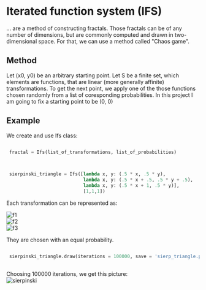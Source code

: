# Iterated function system (IFS)
... are a method of constructing fractals. Those fractals can be of any number of dimensions, but are commonly computed and drawn in two-dimensional space. For that, we can use a method called "Chaos game".

Method
---------------------

Let (x0, y0) be an arbitrary starting point. Let S be a finite set, which elements are functions, that are linear (more generally affinite) transformations. To get the next point, we apply one of the those functions chosen randomly from a list of coresponding probabilities.
In this project I am going to fix a starting point to be (0, 0)

Example
---------------------

We create and use Ifs class:

```python

 fractal = Ifs(list_of_transformations, list_of_probabilities)
      
```

```python

 sierpinski_triangle = Ifs([lambda x, y: (.5 * x, .5 * y),
                            lambda x, y: (.5 * x + .5, .5 * y + .5),
                            lambda x, y: (.5 * x + 1, .5 * y)],
                            [1,1,1])
```

Each transformation can be represented as:

![f1](https://latex.codecogs.com/png.image?%5Cdpi%7B110%7D%20%5Cbg_white%20f_%7B1%7D%5Cbegin%7Bpmatrix%7Dx%20%5C%5C%20y%5Cend%7Bpmatrix%7D%20=%20%5Cbegin%7Bpmatrix%7D%5Cfrac%7B1%7D%7B2%7D%20&%200%20%5C%5C0%20&%20%5Cfrac%7B1%7D%7B2%7D%20%5C%5C%5Cend%7Bpmatrix%7D%5Cbegin%7Bpmatrix%7Dx%20%5C%5C%20y%5Cend%7Bpmatrix%7D)  
![f2](https://latex.codecogs.com/png.image?%5Cdpi%7B110%7D%20%5Cbg_white%20f_%7B2%7D%5Cbegin%7Bpmatrix%7Dx%20%5C%5C%20y%5Cend%7Bpmatrix%7D%20=%20%5Cbegin%7Bpmatrix%7D%5Cfrac%7B1%7D%7B2%7D%20&%200%20%5C%5C0%20&%20%5Cfrac%7B1%7D%7B2%7D%20%5C%5C%5Cend%7Bpmatrix%7D%5Cbegin%7Bpmatrix%7Dx%20%5C%5C%20y%5Cend%7Bpmatrix%7D%20&plus;%20%5Cbegin%7Bpmatrix%7D%5Cfrac%7B1%7D%7B2%7D%20%5C%5C%20%5Cfrac%7B1%7D%7B2%7D%5Cend%7Bpmatrix%7D)  
![f3](https://latex.codecogs.com/png.image?%5Cdpi%7B110%7D%20%5Cbg_white%20f_%7B3%7D%5Cbegin%7Bpmatrix%7Dx%20%5C%5C%20y%5Cend%7Bpmatrix%7D%20=%20%5Cbegin%7Bpmatrix%7D%5Cfrac%7B1%7D%7B2%7D%20&%200%20%5C%5C0%20&%20%5Cfrac%7B1%7D%7B2%7D%20%5C%5C%5Cend%7Bpmatrix%7D%5Cbegin%7Bpmatrix%7Dx%20%5C%5C%20y%5Cend%7Bpmatrix%7D%20&plus;%20%5Cbegin%7Bpmatrix%7D1%20%5C%5C%200%5Cend%7Bpmatrix%7D)  

They are chosen with an equal probability.  

```python

 sierpinski_triangle.draw(iterations = 100000, save = 'sierp_triangle.png')  
 
```  

Choosing 100000 iterations, we get this picture:  
![sierpinski](images/sierpinski_traingle.png?raw=true)
